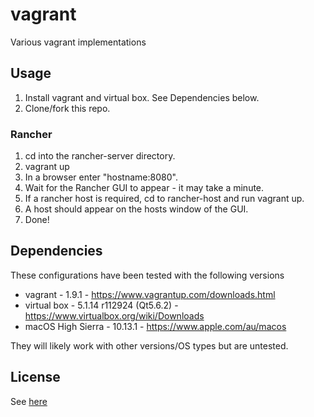 # vagrant
Various vagrant implementations

## Usage
1. Install vagrant and virtual box.  See Dependencies below.
2. Clone/fork this repo.

### Rancher
1. cd into the rancher-server directory.
2. vagrant up
3. In a browser enter "hostname:8080".
4. Wait for the Rancher GUI to appear - it may take a minute.
5. If a rancher host is required, cd to rancher-host and run vagrant up.
6. A host should appear on the hosts window of the GUI.
7. Done!

## Dependencies
These configurations have been tested with the following versions

  - vagrant - 1.9.1 - https://www.vagrantup.com/downloads.html
  - virtual box - 5.1.14 r112924 (Qt5.6.2) -  https://www.virtualbox.org/wiki/Downloads
  - macOS High Sierra - 10.13.1 - https://www.apple.com/au/macos

They will likely work with other versions/OS types but are untested.

## License
See [here](./LICENSE)
